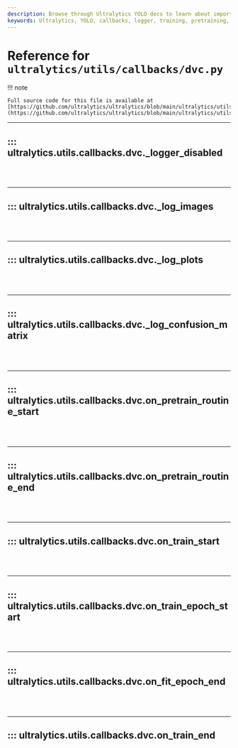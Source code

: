 ```yaml
---
description: Browse through Ultralytics YOLO docs to learn about important logging and callback functions used in training and pretraining models.
keywords: Ultralytics, YOLO, callbacks, logger, training, pretraining, machine learning, models
---
```


# Reference for `ultralytics/utils/callbacks/dvc.py`

!!! note

    Full source code for this file is available at [https://github.com/ultralytics/ultralytics/blob/main/ultralytics/utils/callbacks/dvc.py](https://github.com/ultralytics/ultralytics/blob/main/ultralytics/utils/callbacks/dvc.py).

---
## ::: ultralytics.utils.callbacks.dvc._logger_disabled
<br><br>

---
## ::: ultralytics.utils.callbacks.dvc._log_images
<br><br>

---
## ::: ultralytics.utils.callbacks.dvc._log_plots
<br><br>

---
## ::: ultralytics.utils.callbacks.dvc._log_confusion_matrix
<br><br>

---
## ::: ultralytics.utils.callbacks.dvc.on_pretrain_routine_start
<br><br>

---
## ::: ultralytics.utils.callbacks.dvc.on_pretrain_routine_end
<br><br>

---
## ::: ultralytics.utils.callbacks.dvc.on_train_start
<br><br>

---
## ::: ultralytics.utils.callbacks.dvc.on_train_epoch_start
<br><br>

---
## ::: ultralytics.utils.callbacks.dvc.on_fit_epoch_end
<br><br>

---
## ::: ultralytics.utils.callbacks.dvc.on_train_end
<br><br>
